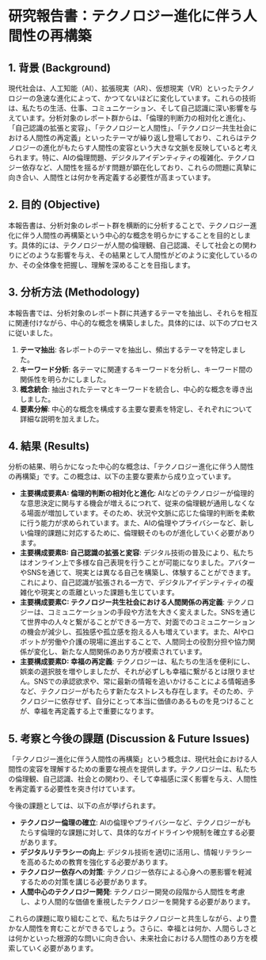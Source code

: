 # 研究報告書：テクノロジー進化に伴う人間性の再構築

## 1. 背景 (Background)

現代社会は、人工知能（AI）、拡張現実（AR）、仮想現実（VR）といったテクノロジーの急速な進化によって、かつてないほどに変化しています。これらの技術は、私たちの生活、仕事、コミュニケーション、そして自己認識に深い影響を与えています。分析対象のレポート群からは、「倫理的判断力の相対化と進化」、「自己認識の拡張と変容」、「テクノロジーと人間性」、「テクノロジー共生社会における人間性の再定義」といったテーマが繰り返し登場しており、これらはテクノロジーの進化がもたらす人間性の変容という大きな文脈を反映していると考えられます。特に、AIの倫理問題、デジタルアイデンティティの複雑化、テクノロジー依存など、人間性を揺るがす問題が顕在化しており、これらの問題に真摯に向き合い、人間性とは何かを再定義する必要性が高まっています。

## 2. 目的 (Objective)

本報告書は、分析対象のレポート群を横断的に分析することで、テクノロジー進化に伴う人間性の再構築という中心的な概念を明らかにすることを目的とします。具体的には、テクノロジーが人間の倫理観、自己認識、そして社会との関わりにどのような影響を与え、その結果として人間性がどのように変化しているのか、その全体像を把握し、理解を深めることを目指します。

## 3. 分析方法 (Methodology)

本報告書では、分析対象のレポート群に共通するテーマを抽出し、それらを相互に関連付けながら、中心的な概念を構築しました。具体的には、以下のプロセスに従いました。

1.  **テーマ抽出**: 各レポートのテーマを抽出し、頻出するテーマを特定しました。
2.  **キーワード分析**: 各テーマに関連するキーワードを分析し、キーワード間の関係性を明らかにしました。
3.  **概念統合**: 抽出されたテーマとキーワードを統合し、中心的な概念を導き出しました。
4.  **要素分解**: 中心的な概念を構成する主要な要素を特定し、それぞれについて詳細な説明を加えました。

## 4. 結果 (Results)

分析の結果、明らかになった中心的な概念は、「テクノロジー進化に伴う人間性の再構築」です。この概念は、以下の主要な要素から成り立っています。

*   **主要構成要素A: 倫理的判断の相対化と進化**: AIなどのテクノロジーが倫理的な意思決定に関与する機会が増えるにつれて、従来の倫理観が通用しなくなる場面が増加しています。そのため、状況や文脈に応じた倫理的判断を柔軟に行う能力が求められています。また、AIの倫理やプライバシーなど、新しい倫理的課題に対応するために、倫理観そのものが進化していく必要があります。
*   **主要構成要素B: 自己認識の拡張と変容**: デジタル技術の普及により、私たちはオンライン上で多様な自己表現を行うことが可能になりました。アバターやSNSを通じて、現実とは異なる自己を構築し、体験することができます。これにより、自己認識が拡張される一方で、デジタルアイデンティティの複雑化や現実との乖離といった課題も生じています。
*   **主要構成要素C: テクノロジー共生社会における人間関係の再定義**: テクノロジーは、コミュニケーションの手段や方法を大きく変えました。SNSを通じて世界中の人々と繋がることができる一方で、対面でのコミュニケーションの機会が減少し、孤独感や孤立感を抱える人も増えています。また、AIやロボットが労働や介護の現場に進出することで、人間同士の役割分担や協力関係が変化し、新たな人間関係のあり方が模索されています。
*   **主要構成要素D: 幸福の再定義**: テクノロジーは、私たちの生活を便利にし、娯楽の選択肢を増やしましたが、それが必ずしも幸福に繋がるとは限りません。SNSでの承認欲求や、常に最新の情報を追いかけることによる情報過多など、テクノロジーがもたらす新たなストレスも存在します。そのため、テクノロジーに依存せず、自分にとって本当に価値のあるものを見つけることが、幸福を再定義する上で重要になります。

## 5. 考察と今後の課題 (Discussion & Future Issues)

「テクノロジー進化に伴う人間性の再構築」という概念は、現代社会における人間性の変容を理解するための重要な視点を提供します。テクノロジーは、私たちの倫理観、自己認識、社会との関わり、そして幸福感に深く影響を与え、人間性を再定義する必要性を突き付けています。

今後の課題としては、以下の点が挙げられます。

*   **テクノロジー倫理の確立**: AIの倫理やプライバシーなど、テクノロジーがもたらす倫理的な課題に対して、具体的なガイドラインや規制を確立する必要があります。
*   **デジタルリテラシーの向上**: デジタル技術を適切に活用し、情報リテラシーを高めるための教育を強化する必要があります。
*   **テクノロジー依存への対策**: テクノロジー依存による心身への悪影響を軽減するための対策を講じる必要があります。
*   **人間中心のテクノロジー開発**: テクノロジー開発の段階から人間性を考慮し、より人間的な価値を重視したテクノロジーを開発する必要があります。

これらの課題に取り組むことで、私たちはテクノロジーと共生しながら、より豊かな人間性を育むことができるでしょう。さらに、幸福とは何か、人間らしさとは何かといった根源的な問いに向き合い、未来社会における人間性のあり方を模索していく必要があります。
